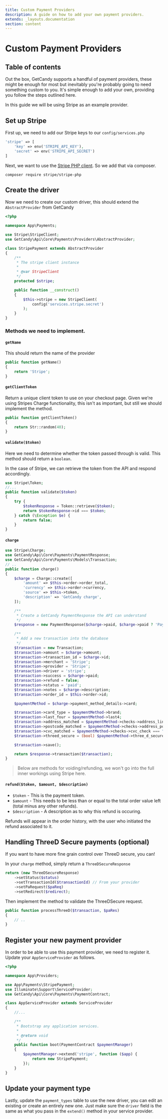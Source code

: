 ```yaml
---
title: Custom Payment Providers
description: A guide on how to add your own payment providers.
extends: _layouts.documentation
section: content
---
```


# Custom Payment Providers

## Table of contents

Out the box, GetCandy supports a handful of payment providers, these might be enough for most but inevitably you're probably going to need something custom to you. It's simple enough to add your own, providing you follow the steps outlined here.

In this guide we will be using Stripe as an example provider.

## Set up Stripe

First up, we need to add our Stripe keys to our `config/services.php`

```php
'stripe' => [
    'key' => env('STRIPE_API_KEY'),
    'secret' => env('STRIPE_API_SECRET')
]
```

Next, we want to use the [Stripe PHP client](https://github.com/stripe/stripe-php). So we add that via composer.

```
composer require stripe/stripe-php
```

## Create the driver

Now we need to create our custom driver, this should extend the `AbstractProvider` from GetCandy

```php
<?php

namespace App\Payments;

use Stripe\StripeClient;
use GetCandy\Api\Core\Payments\Providers\AbstractProvider;

class StripePayment extends AbstractProvider
{
    /**
     * The stripe client instance
     *
     * @var StripeClient
     */
    protected $stripe;

    public function __construct()
    {
        $this->stripe = new StripeClient(
            config('services.stripe.secret')
        );
    }
}
```

### Methods we need to implement.

#### `getName`

This should return the name of the provider

```php
public function getName()
{
    return 'Stripe';
}
```

#### `getClientToken`
Return a unique client token to use on your checkout page. Given we're using Stripes Charge functionality, this isn't as important, but still we should implement the method.

```php
public function getClientToken()
{
    return Str::random(40);
}
```

#### `validate($token)`
Here we need to determine whether the token passed through is valid. This method should return a `boolean`.

In the case of Stripe, we can retrieve the token from the API and respond accordingly.

```php
use Stripe\Token;
//...
public function validate($token)
{
    try {
        $tokenResponse = Token::retrieve($token);
        return $tokenResponse->id === $token;
    } catch (\Exception $e) {
        return false;
    }
}
```

#### `charge`

```php
use Stripe\Charge;
use GetCandy\Api\Core\Payments\PaymentResponse;
use GetCandy\Api\Core\Payments\Models\Transaction;
// ..
public function charge()
{
    $charge = Charge::create([
        'amount' => $this->order->order_total,
        'currency' => $this->order->currency,
        'source' => $this->token,
        'description' => 'GetCandy charge',
    ]);

    /**
     * Create a GetCandy PaymentResponse the API can understand
     */
    $response = new PaymentResponse($charge->paid, $charge->paid ? 'Payment Complete' : 'Payment Failed');

    /**
     * Add a new transaction into the database
     */
    $transaction = new Transaction;
    $transaction->amount = $charge->amount;
    $transaction->transaction_id = $charge->id;
    $transaction->merchant = 'Stripe';
    $transaction->provider = 'Stripe';
    $transaction->driver = 'stripe';
    $transaction->success = $charge->paid;
    $transaction->refund = false;
    $transaction->status = 'paid';
    $transaction->notes = $charge->description;
    $transaction->order_id = $this->order->id;

    $paymentMethod = $charge->payment_method_details->card;

    $transaction->card_type = $paymentMethod->brand;
    $transaction->last_four = $paymentMethod->last4;
    $transaction->address_matched = $paymentMethod->checks->address_line1_check === "pass";
    $transaction->postcode_matched = $paymentMethod->checks->address_postal_code_check === "pass";
    $transaction->cvc_matched = $paymentMethod->checks->cvc_check === "pass";
    $transaction->threed_secure = (bool) $paymentMethod->three_d_secure;

    $transaction->save();

    return $response->transaction($transaction);
}
```

> Below are methods for voiding/refunding, we won't go into the full inner workings using Stripe here.

#### `refund($token, $amount, $description)`

- `$token` - This is the payment token.
- `$amount` - This needs to be less than or equal to the total order value left (total minus any other refunds).
- `$description` - A description as to why this refund is occuring.

Refunds will appear in the order history, with the user who initiated the refund associated to it.

## Handling ThreeD Secure payments (optional)

If you want to have more fine grain control over ThreeD secure, you can!

In your `charge` method, simply return a `ThreeDSecureResponse`

```php
return (new ThreeDSecureResponse)
    ->setStatus($status)
    ->setTransactionId($transactionId) // From your provider
    ->setPaRequest($paReq)
    ->setRedirect($redirect);
```

Then implement the method to validate the ThreeDSecure request.

```php
public function processThreeD($transaction, $paRes)
{
    // ..
}
```

## Register your new payment provider
In order to be able to use this payment provider, we need to register it. Update your `AppServiceProvider` as follows.

```php
<?php

namespace App\Providers;

use App\Payments\StripePayment;
use Illuminate\Support\ServiceProvider;
use GetCandy\Api\Core\Payments\PaymentContract;

class AppServiceProvider extends ServiceProvider
{
    //...

    /**
     * Bootstrap any application services.
     *
     * @return void
     */
    public function boot(PaymentContract $paymentManager)
    {
        $paymentManager->extend('stripe', function ($app) {
            return new StripePayment;
        });
    }
}
```

## Update your payment type
Lastly, update the `payment_types` table to use the new driver, you can edit an existing or create an entirely new one. Just make sure the `driver` field is the same as what you pass in the `extend()` method in your service provider.
